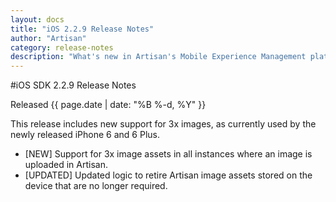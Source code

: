 ```yaml
---
layout: docs
title: "iOS 2.2.9 Release Notes"
author: "Artisan"
category: release-notes
description: "What's new in Artisan's Mobile Experience Management platform."
---
```

#iOS SDK 2.2.9 Release Notes

Released {{ page.date | date: "%B %-d, %Y" }}

This release includes new support for 3x images, as currently used by the newly released iPhone 6 and 6 Plus.

* [NEW] Support for 3x image assets in all instances where an image is uploaded in Artisan.
* [UPDATED] Updated logic to retire Artisan image assets stored on the device that are no longer required.
